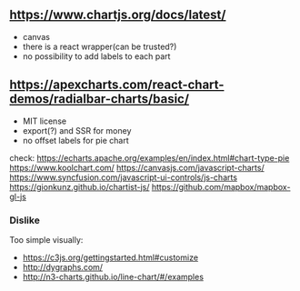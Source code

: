 

## https://www.chartjs.org/docs/latest/
* canvas
* there is a react wrapper(can be trusted?)
* no possibility to add labels to each part

## https://apexcharts.com/react-chart-demos/radialbar-charts/basic/
* MIT license
* export(?) and SSR for money
* no offset labels for pie chart 


check:
https://echarts.apache.org/examples/en/index.html#chart-type-pie
https://www.koolchart.com/
https://canvasjs.com/javascript-charts/
https://www.syncfusion.com/javascript-ui-controls/js-charts
https://gionkunz.github.io/chartist-js/
https://github.com/mapbox/mapbox-gl-js

### Dislike
Too simple visually: 
* https://c3js.org/gettingstarted.html#customize
* http://dygraphs.com/
* http://n3-charts.github.io/line-chart/#/examples
